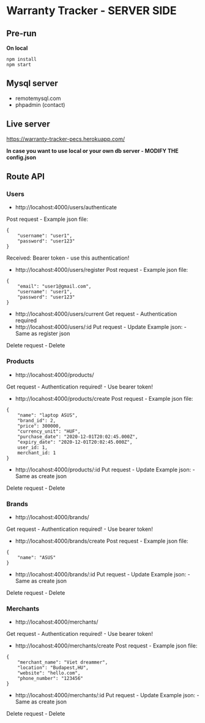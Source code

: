 # Warranty Tracker - SERVER SIDE

## Pre-run

**On local**
```
npm install
npm start
```

## Mysql server

- remotemysql.com
- phpadmin (contact)

## Live server

https://warranty-tracker-pecs.herokuapp.com/

**In case you want to use local or your own db server - MODIFY THE config.json**

## Route API

### Users

- http://locahost:4000/users/authenticate 

Post request - Example json file:
```
{
    "username": "user1",
    "password": "user123"
}
```
Received: Bearer token - use this authentication!
- http://locahost:4000/users/register
Post request - Example json file:
```
{
    "email": "user1@gmail.com",
    "username": "user1",
    "password": "user123"
}
```
- http://locahost:4000/users/current
Get request - Authentication required
- http://locahost:4000/users/:id
Put request - Update
Example json: - Same as register json

Delete request - Delete

### Products

- http://locahost:4000/products/

Get request - Authentication required! - Use bearer token!

- http://locahost:4000/products/create
Post request - Example json file:
```
{
 	"name": "laptop ASUS",
    "brand_id": 2,
    "price": 300000,
    "currency_unit": "HUF",
    "purchase_date": "2020-12-01T20:02:45.000Z",
    "expiry_date": "2020-12-01T20:02:45.000Z",
    user_id: 1,
    merchant_id: 1
}
```
- http://locahost:4000/products/:id
Put request - Update
Example json: - Same as create json

Delete request - Delete

### Brands

- http://locahost:4000/brands/

Get request - Authentication required! - Use bearer token!

- http://locahost:4000/brands/create
Post request - Example json file:
```
{
 	"name": "ASUS"
}
```
- http://locahost:4000/brands/:id
Put request - Update
Example json: - Same as create json

Delete request - Delete

### Merchants

- http://locahost:4000/merchants/

Get request - Authentication required! - Use bearer token!

- http://locahost:4000/merchants/create
Post request - Example json file:
```
{
 	"merchant_name": "Viet dreammer",
    "location": "Budapest,HU",
    "website": "hello.com",
    "phone_number": "123456"
}
```
- http://locahost:4000/merchants/:id
Put request - Update
Example json: - Same as create json

Delete request - Delete